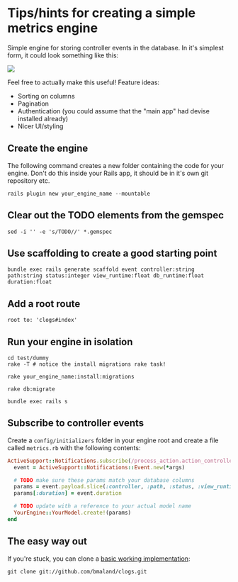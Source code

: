 # Tips/hints for creating a simple metrics engine

Simple engine for storing controller events in the database. In it's simplest
form, it could look something like this:

<img src=http://dl.dropboxusercontent.com/u/2733018/Screenshots/0k.png>

Feel free to actually make this useful! Feature ideas:

- Sorting on columns
- Pagination
- Authentication (you could assume that the "main app" had devise installed
  already)
- Nicer UI/styling

## Create the engine

The following command creates a new folder containing the code for your
engine. Don't do this inside your Rails app, it should be in it's own git
repository etc.

`rails plugin new your_engine_name --mountable`

## Clear out the TODO elements from the gemspec

`sed -i '' -e 's/TODO//' *.gemspec`

## Use scaffolding to create a good starting point

`bundle exec rails generate scaffold event controller:string path:string status:integer view_runtime:float db_runtime:float duration:float`

## Add a root route

`root to: 'clogs#index' `

## Run your engine in isolation

```shell
cd test/dummy
rake -T # notice the install migrations rake task!

rake your_engine_name:install:migrations

rake db:migrate 

bundle exec rails s 
```

## Subscribe to controller events

Create a `config/initializers` folder in your engine root and create a file
called `metrics.rb` with the following contents:

```ruby
ActiveSupport::Notifications.subscribe(/process_action.action_controller/) do |*args| 
  event = ActiveSupport::Notifications::Event.new(*args)

  # TODO make sure these params match your database columns
  params = event.payload.slice(:controller, :path, :status, :view_runtime, :db_runtime)
  params[:duration] = event.duration

  # TODO update with a reference to your actual model name
  YourEngine::YourModel.create!(params)
end
```

## The easy way out

If you're stuck, you can clone a
[basic working implementation](https://github.com/bmaland/clogs):

`git clone git://github.com/bmaland/clogs.git`
